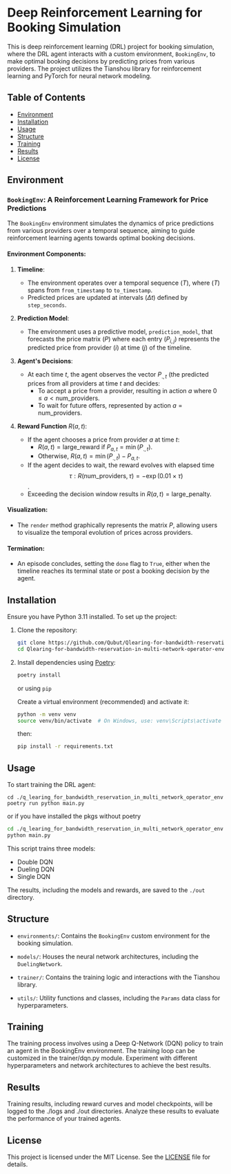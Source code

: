
# Deep Reinforcement Learning for Booking Simulation

This is deep reinforcement learning (DRL) project for booking simulation, where the DRL agent interacts with a custom environment, `BookingEnv`, to make optimal booking decisions by predicting prices from various providers.
The project utilizes the Tianshou library for reinforcement learning and PyTorch for neural network modeling.

## Table of Contents
- [Environment](#environment)
- [Installation](#installation)
- [Usage](#usage)
- [Structure](#structure)
- [Training](#training)
- [Results](#results)
- [License](#license)

## Environment


### `BookingEnv`: A Reinforcement Learning Framework for Price Predictions

The `BookingEnv` environment simulates the dynamics of price predictions from various providers over a temporal sequence, aiming to guide reinforcement learning agents towards optimal booking decisions.

#### Environment Components:

1. **Timeline**:
   - The environment operates over a temporal sequence $( T )$, where $( T )$ spans from `from_timestamp` to `to_timestamp`.
   - Predicted prices are updated at intervals $(\Delta t)$ defined by `step_seconds`.

2. **Prediction Model**:
   - The environment uses a predictive model, `prediction_model`, that forecasts the price matrix $( P )$ where each entry $( P_{i,j} )$ represents the predicted price from provider $( i )$ at time $( j )$ of the timeline.

3. **Agent's Decisions**:
   - At each time $t$, the agent observes the vector $P_{., t}$ (the predicted prices from all providers at time $t$ and decides:
     - To accept a price from a provider, resulting in action $a$ where $0 \leq a < \text{num_providers}$.
     - To wait for future offers, represented by action $a = \text{num_providers}$.

4. **Reward Function** $R(a, t)$:
   - If the agent chooses a price from provider $a$ at time $t$:
     - $R(a, t) = \text{large_reward}$ if $P_{a, t} = \min(P_{., t})$.
     - Otherwise, $R(a, t) = \min(P_{., t}) - P_{a, t}$.
   - If the agent decides to wait, the reward evolves with elapsed time 
   $$\tau:R(\text{num_providers}, \tau) = -\exp(0.01 \times \tau)$$.
   - Exceeding the decision window results in $R(a, t) = \text{large_penalty}$.

#### Visualization:

- The `render` method graphically represents the matrix $P$, allowing users to visualize the temporal evolution of prices across providers.

#### Termination:

- An episode concludes, setting the `done` flag to `True`, either when the timeline reaches its terminal state or post a booking decision by the agent.





## Installation

Ensure you have Python 3.11 installed. To set up the project:

1. Clone the repository:
   ```bash
   git clone https://github.com/Qubut/Qlearing-for-bandwidth-reservation-in-multi-network-operator-env
   cd Qlearing-for-bandwidth-reservation-in-multi-network-operator-env
   ```

2. Install dependencies using [Poetry](https://python-poetry.org/docs/):
   ```bash
   poetry install
    ```
    or using `pip`

    Create a virtual environment (recommended) and activate it:
    ```bash
    python -m venv venv
    source venv/bin/activate  # On Windows, use: venv\Scripts\activate
    ```
    then: 

    ```bash
    pip install -r requirements.txt
    ```


## Usage

To start training the DRL agent:

```shell
cd ./q_learing_for_bandwidth_reservation_in_multi_network_operator_env
poetry run python main.py

```
or if you have installed the pkgs without poetry 

```bash
cd ./q_learing_for_bandwidth_reservation_in_multi_network_operator_env
python main.py
```

This script trains three models:
- Double DQN
- Dueling DQN
- Single DQN

The results, including the models and rewards, are saved to the `./out` directory.

## Structure

- `environments/`: Contains the `BookingEnv` custom environment for the booking simulation.

- `models/`: Houses the neural network architectures, including the `DuelingNetwork`.

- `trainer/`: Contains the training logic and interactions with the Tianshou library.

- `utils/`: Utility functions and classes, including the `Params` data class for hyperparameters.

## Training

The training process involves using a Deep Q-Network (DQN) policy to train an agent in the BookingEnv environment. The training loop can be customized in the trainer/dqn.py module. Experiment with different hyperparameters and network architectures to achieve the best results.

## Results

Training results, including reward curves and model checkpoints, will be logged to the ./logs and ./out directories. Analyze these results to evaluate the performance of your trained agents.

## License

This project is licensed under the MIT License. See the [LICENSE](LICENSE) file for details.


